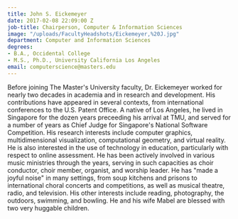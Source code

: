 ```yaml
---
title: John S. Eickemeyer
date: 2017-02-08 22:09:00 Z
job-title: Chairperson, Computer & Information Sciences
image: "/uploads/FacultyHeadshots/Eickemeyer,%20J.jpg"
department: Computer and Information Sciences
degrees:
- B.A., Occidental College
- M.S., Ph.D., University California Los Angeles
email: computerscience@masters.edu
---
```


Before joining The Master's University faculty, Dr. Eickemeyer worked for nearly two decades in academia and in research and development. His contributions have appeared in several contexts, from international conferences to the U.S. Patent Office. A native of Los Angeles, he lived in Singapore for the dozen years preceeding his arrival at TMU, and served for a number of years as Chief Judge for Singapore's National Software Competition. His research interests include computer graphics, multidimensional visualization, computational geometry, and virtual reality. He is also interested in the use of technology in education, particularly with respect to online assessment. He has been actively involved in various music ministries through the years, serving in such capacities as choir conductor, choir member, organist, and worship leader. He has "made a joyful noise" in many settings, from soup kitchens and prisons to international choral concerts and competitions, as well as musical theatre, radio, and television. His other interests include reading, photography, the outdoors, swimming, and bowling. He and his wife Mabel are blessed with two very huggable children.